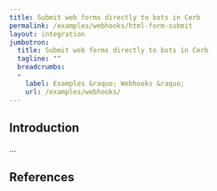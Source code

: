 ```yaml
---
title: Submit web forms directly to bots in Cerb
permalink: /examples/webhooks/html-form-submit
layout: integration
jumbotron:
  title: Submit web forms directly to bots in Cerb
  tagline: ""
  breadcrumbs:
  -
    label: Examples &raquo; Webhooks &raquo;
    url: /examples/webhooks/
---
```


## Introduction

...

## References

[^]: <>
